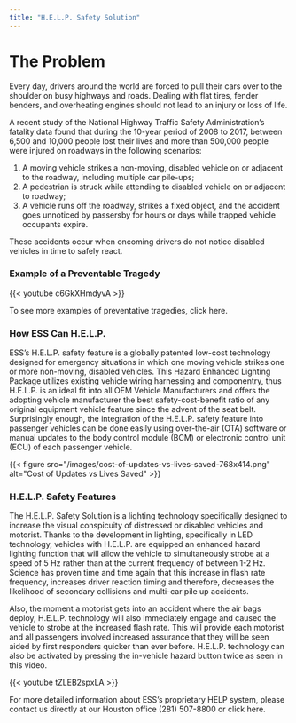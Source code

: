 ```yaml
---
title: "H.E.L.P. Safety Solution"
---
```


# The Problem

Every day, drivers around the world are forced to pull their cars over to the shoulder on 
busy highways and roads. Dealing with flat tires, fender benders, and overheating engines 
should not lead to an injury or loss of life.

A recent study of the National Highway Traffic Safety Administration’s fatality data found
that during the 10-year period of 2008 to 2017, between 6,500 and 10,000 people lost their 
lives and more than 500,000 people were injured on roadways in the following scenarios:

1. A moving vehicle strikes a non-moving, disabled vehicle on or adjacent to the roadway, 
including multiple car pile-ups;
1. A pedestrian is struck while attending to disabled vehicle on or adjacent to roadway;
1. A vehicle runs off the roadway, strikes a fixed object, and the accident goes unnoticed 
by passersby for hours or days while trapped vehicle occupants expire.

These accidents occur when oncoming drivers do not notice disabled vehicles in time to 
safely react.

### Example of a Preventable Tragedy

{{< youtube c6GkXHmdyvA >}}

To see more examples of preventative tragedies, click here.

### How ESS Can H.E.L.P.

ESS’s H.E.L.P. safety feature is a globally patented low-cost technology designed for emergency 
situations in which one moving vehicle strikes one or more non-moving, disabled vehicles. This Hazard Enhanced Lighting Package
utilizes existing vehicle wiring harnessing and componentry, thus H.E.L.P. is an ideal 
fit into all OEM Vehicle Manufacturers and offers the adopting vehicle manufacturer the best 
safety-cost-benefit ratio of any original equipment vehicle feature since the advent of the 
seat belt. Surprisingly enough, the integration of the H.E.L.P. safety feature into passenger 
vehicles can be done easily using over-the-air (OTA) software or manual updates to the body 
control module (BCM) or electronic control unit (ECU) of each passenger vehicle. 

{{< figure src="/images/cost-of-updates-vs-lives-saved-768x414.png" alt="Cost of Updates vs Lives Saved" >}}

### H.E.L.P. Safety Features 

The H.E.L.P. Safety Solution is a lighting technology specifically designed to increase the visual 
conspicuity of distressed or disabled vehicles and motorist. Thanks to the development in 
lighting, specifically in LED technology, vehicles with H.E.L.P. are equipped an enhanced hazard 
lighting function that will allow the vehicle to simultaneously strobe at a speed of 5 Hz rather 
than at the current frequency of between 1-2 Hz. Science has proven time and time again that this increase 
in flash rate frequency, increases driver reaction timing and therefore, decreases the likelihood 
of secondary collisions and multi-car pile up accidents. 

Also, the moment a motorist gets into an accident where the air bags deploy, H.E.L.P. technology 
will also immediately engage and caused the vehicle to strobe at the increased flash rate. This 
will provide each motorist and all passengers involved increased assurance that they will be seen 
aided by first responders quicker than ever before. H.E.L.P. technology can also be activated by 
pressing the in-vehicle hazard button twice as seen in this video.

{{< youtube tZLEB2spxLA >}}

For more detailed information about ESS’s proprietary HELP system, please contact us 
directly at our Houston office (281) 507-8800 or click here.

